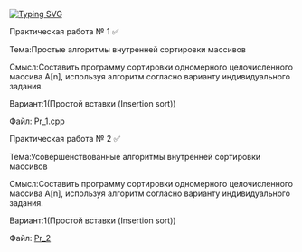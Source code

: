 [![Typing SVG](https://readme-typing-svg.herokuapp.com?color=4979FF&vCenter=true&lines=%D0%9F%D1%80%D0%B0%D0%BA%D1%82%D0%B8%D1%87%D0%B5%D1%81%D0%BA%D0%B8%D0%B5+%D1%80%D0%B0%D0%B1%D0%BE%D1%82%D1%8B+%D0%BF%D0%BE+%D1%81%D0%B8%D0%B0%D0%BE%D0%B4)](https://github.com/Nikitmen/ConsoleApp/tree/master/ConsoleApp)

Практическая работа № 1 ✅

Тема:Простые алгоритмы внутренней сортировки массивов

Смысл:Составить программу сортировки одномерного целочисленного массива A[n], используя алгоритм согласно варианту индивидуального задания.

Вариант:1(Простой вставки (Insertion sort))

Файл: Pr_1.cpp

Практическая работа № 2 ✅

Тема:Усовершенствованные алгоритмы внутренней сортировки массивов

Смысл:Составить программу сортировки одномерного целочисленного массива A[n], используя алгоритм согласно варианту индивидуального задания.

Вариант:1(Простой вставки (Insertion sort))

Файл: [Pr_2](https://github.com/Nikitmen/ConsoleApp/tree/master/ConsoleApp)

